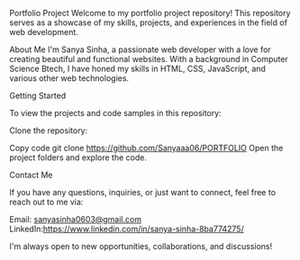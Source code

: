 Portfolio Project
Welcome to my portfolio project repository! This repository serves as a showcase of my skills, projects, and experiences in the field of web development.

About Me
I'm Sanya Sinha, a passionate web developer with a love for creating beautiful and functional websites. With a background in Computer Science Btech, I have honed my skills in HTML, CSS, JavaScript, and various other web technologies.

Getting Started

To view the projects and code samples in this repository:

Clone the repository:

Copy code
git clone https://github.com/Sanyaaa06/PORTFOLIO
Open the project folders and explore the code.

Contact Me

If you have any questions, inquiries, or just want to connect, feel free to reach out to me via:

Email: sanyasinha0603@gmail.com
LinkedIn:https://www.linkedin.com/in/sanya-sinha-8ba774275/

I'm always open to new opportunities, collaborations, and discussions!
